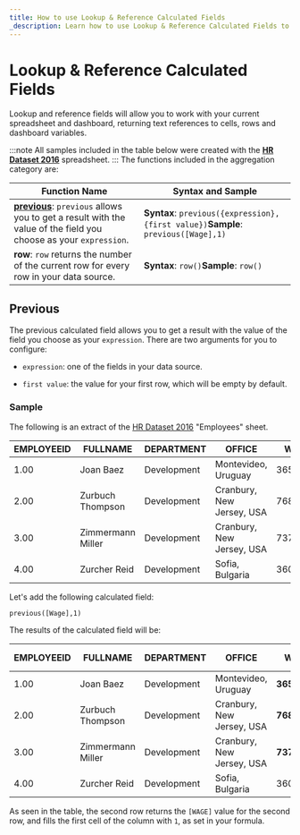 ```yaml
---
title: How to use Lookup & Reference Calculated Fields
_description: Learn how to use Lookup & Reference Calculated Fields to get more details for your dashboards.
---
```


# Lookup & Reference Calculated Fields


Lookup and reference fields will allow you to work with your current
spreadsheet and dashboard, returning text references to cells, rows and
dashboard variables.

:::note
All samples included in the table below were created with the **[HR Dataset 2016](../../../../static/data/HR%20Dataset_2016.xlsx)** spreadsheet.
:::
The functions included in the aggregation category are:

| **Function Name** | **Syntax and Sample** |
|-------------------|-----------------------|
| [**previous**](#previous): `previous` allows you to get a result with the value of the field you choose as your `expression`. | **Syntax**: `previous({expression},{first value})`**Sample**: `previous([Wage],1)` |
| **row**: `row` returns the number of the current row for every row in your data source. | **Syntax**: `row()`**Sample**: `row()` |


<a name='calc-fields-previous'></a>
## Previous

The previous calculated field allows you to get a result with the value
of the field you choose as your `expression`. There are two arguments
for you to configure:

  - `expression`: one of the fields in your data source.

  - `first value`: the value for your first row, which will be empty by
    default.

### Sample

The following is an extract of the [HR Dataset 2016](../../../../static/data/HR%20Dataset_2016.xlsx) "Employees"
sheet.

| EMPLOYEEID | FULLNAME          | DEPARTMENT  | OFFICE                    | WAGE     |
| ---------- | ----------------- | ----------- | ------------------------- | -------- |
| 1.00       | Joan Baez         | Development | Montevideo, Uruguay       | 36542.00 |
| 2.00       | Zurbuch Thompson  | Development | Cranbury, New Jersey, USA | 76865.00 |
| 3.00       | Zimmermann Miller | Development | Cranbury, New Jersey, USA | 73768.00 |
| 4.00       | Zurcher Reid      | Development | Sofia, Bulgaria           | 36018.00 |

Let's add the following calculated field:

`previous([Wage],1)`

The results of the calculated field will be:

| EMPLOYEEID | FULLNAME          | DEPARTMENT  | OFFICE                    | WAGE         | previous Field |
| ---------- | ----------------- | ----------- | ------------------------- | ------------ | -------------- |
| 1.00       | Joan Baez         | Development | Montevideo, Uruguay       | **36542.00** | **1.00**       |
| 2.00       | Zurbuch Thompson  | Development | Cranbury, New Jersey, USA | **76865.00** | **36542.00**   |
| 3.00       | Zimmermann Miller | Development | Cranbury, New Jersey, USA | **73768.00** | **76865.00**   |
| 4.00       | Zurcher Reid      | Development | Sofia, Bulgaria           | 36018.00     | **73768.00**   |

As seen in the table, the second row returns the `[WAGE]` value for the
second row, and fills the first cell of the column with `1`, as set in
your formula.
